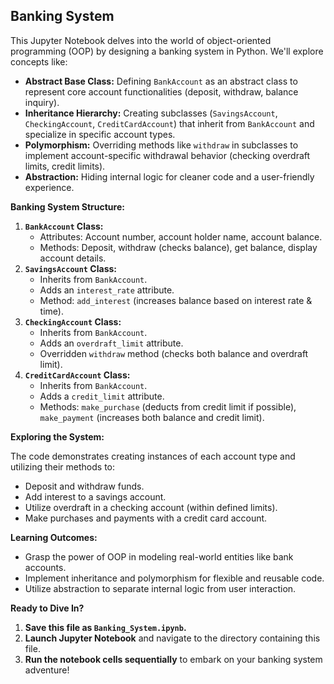 ## Banking System

This Jupyter Notebook delves into the world of object-oriented programming (OOP) by designing a banking system in Python. We'll explore concepts like:

* **Abstract Base Class:** Defining `BankAccount` as an abstract class to represent core account functionalities (deposit, withdraw, balance inquiry).
* **Inheritance Hierarchy:** Creating subclasses (`SavingsAccount`, `CheckingAccount`, `CreditCardAccount`) that inherit from `BankAccount` and specialize in specific account types.
* **Polymorphism:** Overriding methods like `withdraw` in subclasses to implement account-specific withdrawal behavior (checking overdraft limits, credit limits).
* **Abstraction:** Hiding internal logic for cleaner code and a user-friendly experience.

**Banking System Structure:**

1. **`BankAccount` Class:**
    * Attributes: Account number, account holder name, account balance.
    * Methods: Deposit, withdraw (checks balance), get balance, display account details.
2. **`SavingsAccount` Class:**
    * Inherits from `BankAccount`.
    * Adds an `interest_rate` attribute.
    * Method: `add_interest` (increases balance based on interest rate & time).
3. **`CheckingAccount` Class:**
    * Inherits from `BankAccount`.
    * Adds an `overdraft_limit` attribute.
    * Overridden `withdraw` method (checks both balance and overdraft limit).
4. **`CreditCardAccount` Class:**
    * Inherits from `BankAccount`.
    * Adds a `credit_limit` attribute.
    * Methods: `make_purchase` (deducts from credit limit if possible), `make_payment` (increases both balance and credit limit).

**Exploring the System:**

The code demonstrates creating instances of each account type and utilizing their methods to:

* Deposit and withdraw funds.
* Add interest to a savings account.
* Utilize overdraft in a checking account (within defined limits).
* Make purchases and payments with a credit card account.

**Learning Outcomes:**

* Grasp the power of OOP in modeling real-world entities like bank accounts.
* Implement inheritance and polymorphism for flexible and reusable code.
* Utilize abstraction to separate internal logic from user interaction.

**Ready to Dive In?**

1. **Save this file as `Banking_System.ipynb`.**
2. **Launch Jupyter Notebook** and navigate to the directory containing this file.
3. **Run the notebook cells sequentially** to embark on your banking system adventure!
